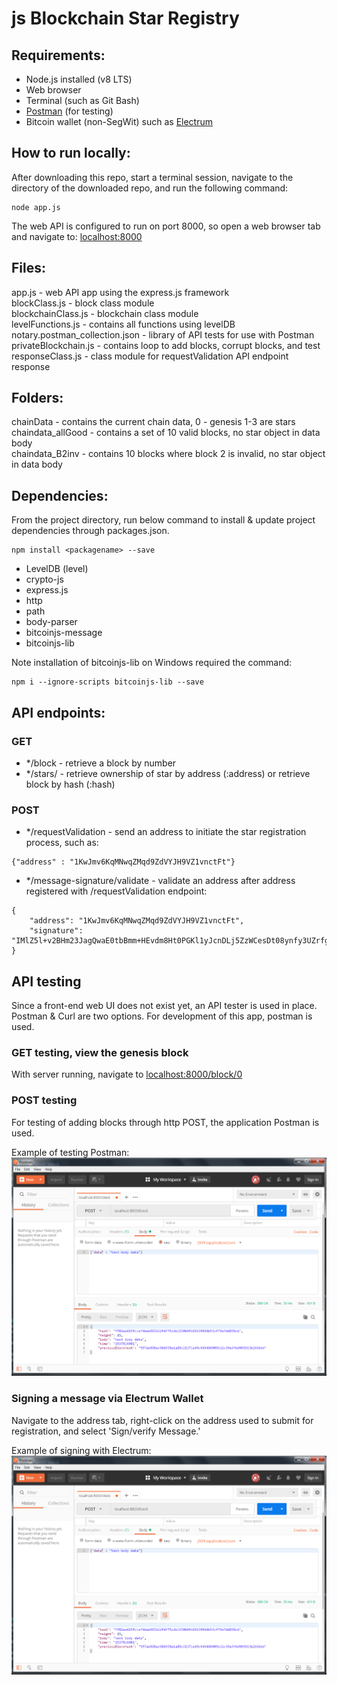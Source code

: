 # js Blockchain Star Registry

## Requirements:

* Node.js installed (v8 LTS)
* Web browser
* Terminal (such as Git Bash)
* [Postman](https://www.getpostman.com/) (for testing)
* Bitcoin wallet (non-SegWit) such as [Electrum](https://electrum.org/#download)

## How to run locally:

After downloading this repo, start a terminal session, navigate to the directory of the downloaded repo, and run the following command:

```
node app.js
```

The web API is configured to run on port 8000, so open a web browser tab and navigate to: [localhost:8000](http://localhost:8000)


## Files:

app.js - web API app using the express.js framework <br>
blockClass.js - block class module<br>
blockchainClass.js - blockchain class module<br>
levelFunctions.js - contains all functions using levelDB <br>
notary.postman_collection.json - library of API tests for use with Postman
privateBlockchain.js - contains loop to add blocks, corrupt blocks, and test <br>
responseClass.js - class module for requestValidation API endpoint response <br>

## Folders:

chainData - contains the current chain data, 0 - genesis 1-3 are stars <br> 
chaindata_allGood - contains a set of 10 valid blocks, no star object in data body <br>
chaindata_B2inv - contains 10 blocks where block 2 is invalid, no star object in data body <br>

## Dependencies:

From the project directory, run below command to install & update project dependencies through packages.json.
```
npm install <packagename> --save
```

* LevelDB (level)
* crypto-js
* express.js
* http
* path
* body-parser
* bitcoinjs-message
* bitcoinjs-lib

Note installation of bitcoinjs-lib on Windows required the command: 

```
npm i --ignore-scripts bitcoinjs-lib --save
```

## API endpoints:

### GET

* */block - retrieve a block by number
* */stars/ - retrieve ownership of star by address (:address) or retrieve block by hash (:hash)

### POST

* */requestValidation - send an address to initiate the star registration process, such as:
```
{"address" : "1KwJmv6KqMNwqZMqd9ZdVYJH9VZ1vnctFt"}
```
* */message-signature/validate - validate an address after address registered with /requestValidation endpoint:
```
{
    "address": "1KwJmv6KqMNwqZMqd9ZdVYJH9VZ1vnctFt",
    "signature": "IMlZ5l+v2BHm23JagQwaE0tbBmm+HEvdm8Ht0PGKl1yJcnDLj5ZzWCesDt08ynfy3UZrfga1jE838NOgMxzLLDa="
}
```


## API testing

Since a front-end web UI does not exist yet, an API tester is used in place.  Postman & Curl are two options.  For development of this app, postman is used.  

### GET testing, view the genesis block
With server running, navigate to [localhost:8000/block/0](http://localhost:8000/block/0)

### POST testing

For testing of adding blocks through http POST, the application Postman is used.  

Example of testing Postman:
![alt text][logo]

[logo]: https://github.com/mpUrban/privateBlockchainWithWebAPI/blob/master/postman_POSTtest1.PNG "Postman test example"

### Signing a message via Electrum Wallet

Navigate to the address tab, right-click on the address used to submit for registration, and select 'Sign/verify Message.'  

Example of signing with Electrum:
![alt][logo]

[logo]: https://github.com/mpUrban/blockchainNotary/blob/step-3/electrum_signing.PNG "Postman test example"